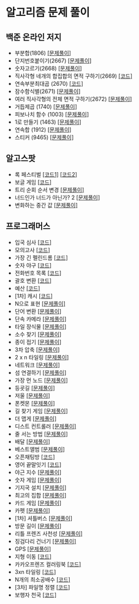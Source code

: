 # 알고리즘 문제 풀이

## 백준 온라인 저지
- 부분합(1806) [[문제풀이]](./src/baekjoon/p1806/Solution.md)
- 단지번호붙이기(2667) [[문제풀이]](./src/baekjoon/p2667/Solution.md)
- 숫자고르기(2668) [[문제풀이]](./src/baekjoon/p2668/Solution.md)
- 직사각형 네개의 합집합의 면적 구하기(2669) [[코드]](./src/baekjoon/p2669/Main.java)
- 연속부분최대곱 (2670) [[코드]](./src/baekjoon/p2670/Main.java)
- 잠수함식별(2671) [[문제풀이]](./src/baekjoon/p2671/Solution.md)
- 여러 직사각형의 전체 면적 구하기(2672) [[문제풀이]](./src/baekjoon/p2672/Solution.md)
- 거듭제곱 (1740) [[문제풀이]](./src/baekjoon/p1740/Solution.md)
- 피보나치 함수 (1003) [[문제풀이]](./src/baekjoon/p1003/Solution.md)
- 1로 만들기 (1463) [[문제풀이]](./src/baekjoon/p1463/Solution.md)
- 연속합 (1912) [[문제풀이]](./src/baekjoon/p1912/Solution.md)
- 스티커 (9465) [[문제풀이]](./src/baekjoon/p9465/Solution.md)

## 알고스팟
- 록 페스티벌  [[코드1]](./src/algospot/FESTIVAL/Main.java) [[코드2]](./src/algospot/FESTIVAL/Main2.java)
- 보글 게임 [[코드]](./src/algospot/BOGGLE/Main.java)
- 트리 순회 순서 변경 [[문제풀이]](./src/algospot/TRAVERSAL/Solution.md)
- 너드인가 너드가 아닌가? 2 [[문제풀이]](./src/algospot/NERD2/Solution.md)
- 변화하는 중간 값 [[문제풀이]](./src/algospot/RUNNINGMEDIAN/Solution.md)


## 프로그래머스
- 입국 심사 [[코드]](./src/programmers/immigrationExamination/Solution.java)
- 모의고사  [[코드]](./src/programmers/mockTest1/Solution.java)
- 가장 긴 펠린드롬  [[코드]](./src/programmers/longestPalindrome/Solution.java)
- 숫자 야구  [[코드]](./src/programmers/numberBaseball/Solution.java)
- 전화번호 목록  [[코드]](./src/programmers/phoneNumberList/Main.java)
- 괄호 변환  [[코드]](./src/programmers/convertParentheses/Solution.java)
- 예산 [[코드]](./src/programmers/budget/Solution.java)
- \[1차\] 캐시 [[코드]](./src/programmers/cache1/Solution.java)
- N으로 표현 [[문제풀이]](./src/programmers/expressionN/Solution.md)
- 단어 변환 [[문제풀이]](./src/programmers/wordConversation/Solution.md)
- 단속 카메라 [[문제풀이]](./src/programmers/IntermittentCamera/Solution.md)
- 타일 장식물 [[문제풀이]](./src/programmers/tileOrnaments/Solution.md)
- 소수 찾기 [[문제풀이]](./src/programmers/findingPrimeNumber/Solution.md)
- 종이 접기 [[문제풀이]](./src/programmers/origami/Solution.md)
- 3차 압축 [[문제풀이]](./src/programmers/compression3/Solution.md)
- 2 x n 타일링  [[문제풀이]](./src/programmers/twoNTiling/Solution.md)
- 네트워크 [[문제풀이]](./src/programmers/network/Solution.md)
- 섬 연결하기 [[문제풀이]](./src/programmers/connectingIslands/Solution.md)
- 가장 먼 노드 [[문제풀이]](./src/programmers/theFarestNode/Solution.md)
- 등굣길 [[문제풀이]](./src/programmers/schoolWay/Solution.md)
- 저울 [[문제풀이]](./src/programmers/scale/Solution.md)
- 폰켓몬 [[문제풀이]](./src/programmers/ponketmon/Solution.md)
- 길 찾기 게임 [[문제풀이]](./src/programmers/wayFindingGames/Solution.md)
- 더 맵게 [[문제풀이]](./src/programmers/moreSpicy/Solution.md)
- 디스트 컨트롤러 [[문제풀이]](./src/programmers/diskController/Solution.md)
- 줄 서는 방법 [[문제풀이]](./src/programmers/howToLineUp/Solution.md)
- 배달 [[문제풀이]](./src/programmers/delivery/Solution.md)
- 베스트앨범 [[문제풀이]](./src/programmers/bestAlbum/Solution.md)
- 오픈채팅방 [[코드]](./src/programmers/openChattingRoom/Solution.java)
- 영어 끝말잇기 [[코드]](./src/programmers/englishWordChain/Solution.java)
- 야근 지수 [[문제풀이]](./src/programmers/nightWork/Solution.md)
- 숫자 게임 [[문제풀이]](./src/programmers/numberGame/Solution.md)
- 기지국 설치 [[문제풀이]](./src/programmers/baseStationInstallation/Solution.md)
- 최고의 집합 [[문제풀이]](./src/programmers/theBestSet/Solution.md)
- 카드 게임 [[문제풀이]](./src/programmers/cardGame/Solution.md)
- 카펫 [[문제풀이]](./src/programmers/carpet/Solution.md)
- \[1차\] 셔틀버스 [[문제풀이]](./src/programmers/shuttleBus/Solution.md)
- 방문 길이 [[문제풀이]](./src/programmers/visitingLength/Solution.md)
- 리틀 프렌즈 사천성 [[문제풀이]](./src/programmers/littleFriendsSachunsung/Solution.md)
- 징검다리 건너기 [[문제풀이]](./src/programmers/crossingSteppingStones/Solution.md)
- GPS [[문제풀이]](./src/programmers/GPS/Solution.md)
- 지형 이동 [[코드]](./src/programmers/terrainMovement/Solution2.java)
- 카카오프렌즈 컬러링북 [[코드]](./src/programmers/coloringBook/Solution.java)
- 3xn 타일링 [[코드]](./src/programmers/threeNTiling/Solution.java)
- N개의 최소공배수 [[코드]](./src/programmers/leastCommonMultipleOfNValue/Solution.java)
- \[3차\] 파일명 정렬 [[코드]](./src/programmers/fileNameSort/Solution.java)
- 보행자 천국 [[코드]](./src/programmers/walkerHeaven/Solution.java)